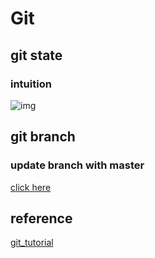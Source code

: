 # Git

## git state

### intuition

![img](https://unwiredlearning.com/wp-content/uploads/2018/07/git-flow-768x513.png)



## git branch

### update branch with master

[click here](https://stackoverflow.com/questions/3876977/update-git-branches-from-master)

## reference

[git_tutorial](https://unwiredlearning.com/blog/git-basic-for-beginners/)